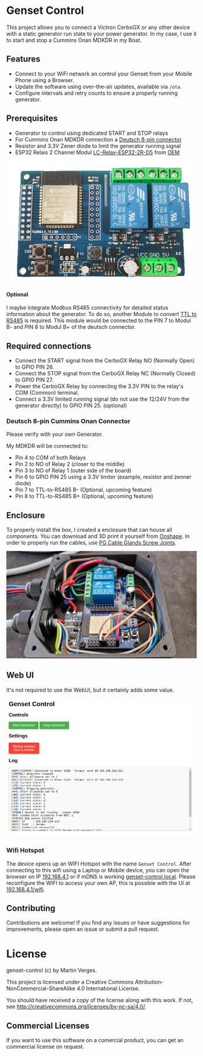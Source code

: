 # Genset Control

This project allows you to connect a Victron CerboGX or any other device with a static generator run state to your power generator.
In my case, I use it to start and stop a Cummins Onan MDKDR in my Boat.

## Features

- Connect to your WiFi network an control your Genset from your Mobile Phone using a Browser.
- Update the software using over-the-air updates, available via `/ota`.
- Configure intervals and retry counts to ensure a properly running generator.

## Prerequisites

- Generator to control using dedicated START and STOP relays
- For Cummins Onan MDKDR connection a [Deutsch 8-pin connector](https://www.amazon.de/dp/B0CQR1GXSV)
- Resistor and 3.3V Zener diode to limit the generator running signal
- ESP32 Relais 2 Channel Modul [LC-Relay-ESP32-2R-D5](https://www.amazon.de/dp/B0CYSMFB49) from [OEM](http://www.chinalctech.com/cpzx/Programmer/Relay_Module/518.html)

![Picture of the 2 Channel Relais Board](docs/LC-Relay-ESP32-2R-D5.png)

#### Optional

I maybe integrate Modbus RS485 connectivity for detailed status information about the generator.
To do so, another Module to convert [TTL to RS485](https://www.amazon.de/dp/B09VGJCJKQ) is required.
This module would be connected to the PIN 7 to Modul B- and PIN 8 to Modul B+ of the deutsch connector.

## Required connections

- Connect the START signal from the CerboGX Relay NO (Normally Open) to GPIO PIN 26.
- Connect the STOP signal from the CerboGX Relay NC (Normally Closed) to GPIO PIN 27.
- Power the CerboGX Relay by connecting the 3.3V PIN to the relay's COM (Common) terminal.
- Connect a 3.3V limited running signal (do not use the 12/24V from the generator directly) to GPIO PIN 25. (optional)

### Deutsch 8-pin Cummins Onan Connector

Please verify with your own Generator.

My MDKDR will be connected to:
- Pin 4 to COM of both Relays
- Pin 2 to NO of Relay 2 (closer to the middle)
- Pin 3 to NO of Relay 1 (outer side of the board)
- Pin 6 to GPIO PIN 25 using a 3.3V limiter (example, resistor and zenner diode)
- Pin 7 to TTL-to-RS485 B- (Optional, upcoming feature)
- Pin 8 to TTL-to-RS485 B+ (Optional, upcoming feature)

## Enclosure

To properly install the box, I created a enclosure that can house all components.
You can download and 3D print it yourself from [Onshape](https://cad.onshape.com/documents/9c1b0201fdea620ef028474e/w/3ae20249731e816e0fa28480/e/1f0a333ff2bf13ef2d5e0742?renderMode=0&uiState=6760538337f4be1332ea191f).
In order to properly run the cables, use [PG Cable Glands Screw Joints](https://www.amazon.de/dp/B09MVL78VS).

![Everything installed in a box](docs/box.jpg)

## Web UI

It's not required to use the WebUI, but it certainly adds some value.

![Genset Control Web UI](docs/web-ui.png)

### Wifi Hotspot

The device opens up an WIFI Hotspot with the name `Genset Control`.
After connecting to this wifi using a Laptop or Mobile device, you can open the browser on IP [192.168.4.1](http://192.168.4.1) or if mDNS is working [genset-control.local](http://genset-control.local).
Please reconfigure the WIFI to access your own AP, this is possible with the UI at [192.168.4.1/wifi](http://192.168.4.1/wifi).

## Contributing

Contributions are welcome! If you find any issues or have suggestions for improvements, please open an issue or submit a pull request.

# License

genset-control (c) by Martin Verges.

This project is licensed under a Creative Commons Attribution-NonCommercial-ShareAlike 4.0 International License.

You should have received a copy of the license along with this work.
If not, see <http://creativecommons.org/licenses/by-nc-sa/4.0/>.

## Commercial Licenses 

If you want to use this software on a comercial product, you can get an commercial license on request.
